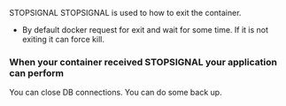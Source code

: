 STOPSIGNAL
STOPSIGNAL is used to how to exit the container.

* By default docker request for exit and wait for some time.
If it is not exiting it can force kill.
### When your container received STOPSIGNAL your application can perform
You can close DB connections.
You can do some back up.